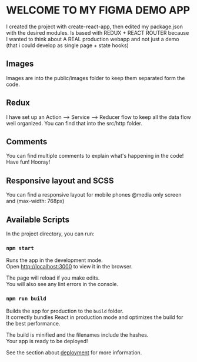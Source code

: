 # WELCOME TO MY FIGMA DEMO APP

I created the project with create-react-app, then edited my package.json with the desired modules.
Is based with REDUX + REACT ROUTER because I wanted to think about A REAL production webapp and not just a demo (that i could develop as single page + state hooks)

## Images

Images are into the public/images folder to keep them separated form the code.

## Redux

I have set up an Action --> Service --> Reducer flow to keep all the data flow well organized.
You can find that into the src/http folder.

## Comments

You can find multiple comments to explain what's happening in the code! Have fun! Hooray!

## Responsive layout and SCSS

You can find a responsive layout for mobile phones @media only screen and (max-width: 768px)

## Available Scripts

In the project directory, you can run:

### `npm start`

Runs the app in the development mode.\
Open [http://localhost:3000](http://localhost:3000) to view it in the browser.

The page will reload if you make edits.\
You will also see any lint errors in the console.

### `npm run build`

Builds the app for production to the `build` folder.\
It correctly bundles React in production mode and optimizes the build for the best performance.

The build is minified and the filenames include the hashes.\
Your app is ready to be deployed!

See the section about [deployment](https://facebook.github.io/create-react-app/docs/deployment) for more information.